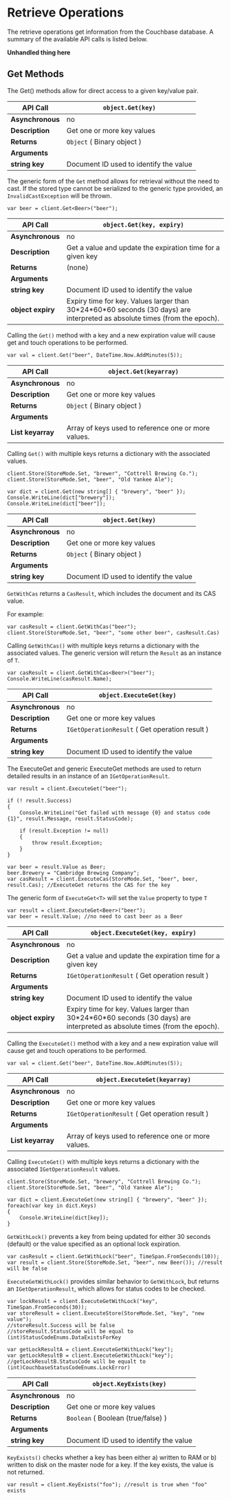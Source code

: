# Retrieve Operations

The retrieve operations get information from the Couchbase database. A summary
of the available API calls is listed below.

**Unhandled thing here**
<a id="couchbase-sdk-net-retrieve-get"></a>

## Get Methods

The Get() methods allow for direct access to a given key/value pair.

<a id="table-couchbase-sdk_net_get"></a>

**API Call**     | `object.Get(key)`                     
-----------------|---------------------------------------
**Asynchronous** | no                                    
**Description**  | Get one or more key values            
**Returns**      | `Object` ( Binary object )            
**Arguments**    |                                       
**string key**   | Document ID used to identify the value

The generic form of the `Get` method allows for retrieval without the need to
cast. If the stored type cannot be serialized to the generic type provided, an
`InvalidCastException` will be thrown.


```
var beer = client.Get<Beer>("beer");
```

<a id="table-couchbase-sdk_net_gat"></a>

**API Call**      | `object.Get(key, expiry)`                                                                                                   
------------------|-----------------------------------------------------------------------------------------------------------------------------
**Asynchronous**  | no                                                                                                                          
**Description**   | Get a value and update the expiration time for a given key                                                                  
**Returns**       | (none)                                                                                                                      
**Arguments**     |                                                                                                                             
**string key**    | Document ID used to identify the value                                                                                      
**object expiry** | Expiry time for key. Values larger than 30\*24\*60\*60 seconds (30 days) are interpreted as absolute times (from the epoch).

Calling the `Get()` method with a key and a new expiration value will cause get
and touch operations to be performed.


```
var val = client.Get("beer", DateTime.Now.AddMinutes(5));
```

<a id="table-couchbase-sdk_net_get-multi"></a>

**API Call**               | `object.Get(keyarray)`                             
---------------------------|----------------------------------------------------
**Asynchronous**           | no                                                 
**Description**            | Get one or more key values                         
**Returns**                | `Object` ( Binary object )                         
**Arguments**              |                                                    
**List <string> keyarray** | Array of keys used to reference one or more values.

Calling `Get()` with multiple keys returns a dictionary with the associated
values.


```
client.Store(StoreMode.Set, "brewer", "Cottrell Brewing Co.");
client.Store(StoreMode.Set, "beer", "Old Yankee Ale");

var dict = client.Get(new string[] { "brewery", "beer" });
Console.WriteLine(dict["brewery"]);
Console.WriteLine(dict["beer"]);
```

<a id="table-couchbase-sdk_net_getwithcas"></a>

**API Call**     | `object.Get(key)`                     
-----------------|---------------------------------------
**Asynchronous** | no                                    
**Description**  | Get one or more key values            
**Returns**      | `Object` ( Binary object )            
**Arguments**    |                                       
**string key**   | Document ID used to identify the value

`GetWithCas` returns a `CasResult`, which includes the document and its CAS
value.

For example:


```
var casResult = client.GetWithCas("beer");
client.Store(StoreMode.Set, "beer", "some other beer", casResult.Cas)
```

Calling `GetWithCas()` with multiple keys returns a dictionary with the
associated values. The generic version will return the `Result` as an instance
of `T`.


```
var casResult = client.GetWithCas<Beer>("beer");
Console.WriteLine(casResult.Name);
```

<a id="table-couchbase-sdk_net_executeget"></a>

**API Call**     | `object.ExecuteGet(key)`                      
-----------------|-----------------------------------------------
**Asynchronous** | no                                            
**Description**  | Get one or more key values                    
**Returns**      | `IGetOperationResult` ( Get operation result )
**Arguments**    |                                               
**string key**   | Document ID used to identify the value        

The ExecuteGet and generic ExecuteGet<T> methods are used to return detailed
results in an instance of an `IGetOperationResult`.


```
var result = client.ExecuteGet("beer");

if (! result.Success)
{
    Console.WriteLine("Get failed with message {0} and status code {1}", result.Message, result.StatusCode);

    if (result.Exception != null)
    {
        throw result.Exception;
    }
}

var beer = result.Value as Beer;
beer.Brewery = "Cambridge Brewing Company";
var casResult = client.ExecuteCas(StoreMode.Set, "beer", beer, result.Cas); //ExecuteGet returns the CAS for the key
```

The generic form of `ExecuteGet<T>` will set the `Value` property to type `T`


```
var result = client.ExecuteGet<Beer>("beer");
var beer = result.Value; //no need to cast beer as a Beer
```

<a id="table-couchbase-sdk_net_executegat"></a>

**API Call**      | `object.ExecuteGet(key, expiry)`                                                                                            
------------------|-----------------------------------------------------------------------------------------------------------------------------
**Asynchronous**  | no                                                                                                                          
**Description**   | Get a value and update the expiration time for a given key                                                                  
**Returns**       | `IGetOperationResult` ( Get operation result )                                                                              
**Arguments**     |                                                                                                                             
**string key**    | Document ID used to identify the value                                                                                      
**object expiry** | Expiry time for key. Values larger than 30\*24\*60\*60 seconds (30 days) are interpreted as absolute times (from the epoch).

Calling the `ExecuteGet()` method with a key and a new expiration value will
cause get and touch operations to be performed.


```
var val = client.Get("beer", DateTime.Now.AddMinutes(5));
```

<a id="table-couchbase-sdk_net_executeget-multi"></a>

**API Call**               | `object.ExecuteGet(keyarray)`                      
---------------------------|----------------------------------------------------
**Asynchronous**           | no                                                 
**Description**            | Get one or more key values                         
**Returns**                | `IGetOperationResult` ( Get operation result )     
**Arguments**              |                                                    
**List <string> keyarray** | Array of keys used to reference one or more values.

Calling `ExecuteGet()` with multiple keys returns a dictionary with the
associated `IGetOperationResult` values.


```
client.Store(StoreMode.Set, "brewery", "Cottrell Brewing Co.");
client.Store(StoreMode.Set, "beer", "Old Yankee Ale");

var dict = client.ExecuteGet(new string[] { "brewery", "beer" });
foreach(var key in dict.Keys)
{
    Console.WriteLine(dict[key]);
}
```

`GetWithLock()` prevents a key from being updated for either 30 seconds
(default) or the value specified as an optional lock expiration.


```
var casResult = client.GetWithLock("beer", TimeSpan.FromSeconds(10));
var result = client.Store(StoreMode.Set, "beer", new Beer()); //result will be false
```

`ExecuteGetWithLock()` provides similar behavior to `GetWithLock`, but returns
an `IGetOperationResult`, which allows for status codes to be checked.


```
var lockResult = client.ExecuteGetWithLock("key", TimeSpan.FromSeconds(30));
var storeResult = client.ExecuteStore(StoreMode.Set, "key", "new value");
//storeResult.Success will be false
//storeResult.StatusCode will be equal to (int)StatusCodeEnums.DataExistsForKey

var getLockResultA = client.ExecuteGetWithLock("key");
var getLockResultB = client.ExecuteGetWithLock("key");
//getLockResultB.StatusCode will be equalt to (int)CouchbaseStatusCodeEnums.LockError)
```

<a id="table-couchbase-sdk_net_keyexists"></a>

**API Call**     | `object.KeyExists(key)`               
-----------------|---------------------------------------
**Asynchronous** | no                                    
**Description**  | Get one or more key values            
**Returns**      | `Boolean` ( Boolean (true/false) )    
**Arguments**    |                                       
**string key**   | Document ID used to identify the value

`KeyExists()` checks whether a key has been either a) written to RAM or b)
written to disk on the master node for a key. If the key exists, the value is
not returned.


```
var result = client.KeyExists("foo"); //result is true when "foo" exists
```

<a id="api-reference-update"></a>
